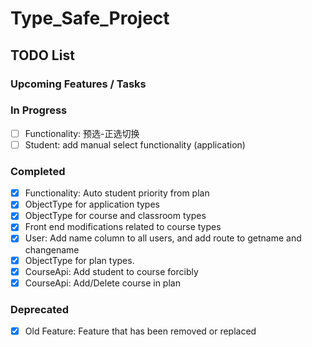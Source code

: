 # Type_Safe_Project

## TODO List

### Upcoming Features / Tasks
### In Progress
- [ ] Functionality: 预选-正选切换
- [ ] Student: add manual select functionality (application)

### Completed
- [x] Functionality: Auto student priority from plan
- [x] ObjectType for application types
- [x] ObjectType for course and classroom types
- [x] Front end modifications related to course types
- [x] User: Add name column to all users, and add route to getname and changename
- [x] ObjectType for plan types.
- [x] CourseApi: Add student to course forcibly
- [x] CourseApi: Add/Delete course in plan
### Deprecated
- [x] Old Feature: Feature that has been removed or replaced

